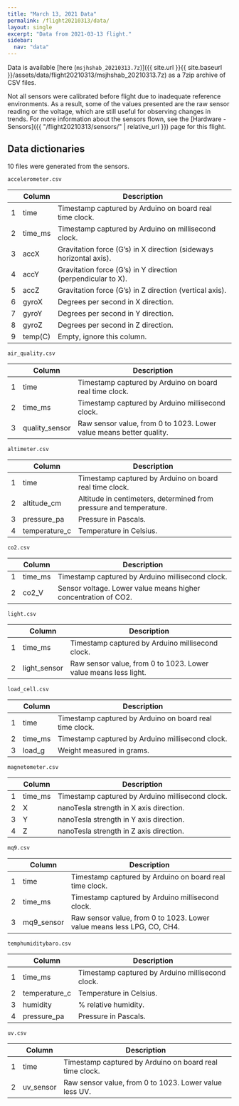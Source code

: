 ```yaml
---
title: "March 13, 2021 Data"
permalink: /flight20210313/data/
layout: single
excerpt: "Data from 2021-03-13 flight."
sidebar:
  nav: "data"
---
```


Data is available [here (`msjhshab_20210313.7z`)]({{ site.url }}{{ site.baseurl }}/assets/data/flight20210313/msjhshab_20210313.7z) as a 7zip archive of CSV files.

Not all sensors were calibrated before flight due to inadequate reference environments. As a result, some of the values presented are the raw sensor reading or the voltage, which are still useful for observing changes in trends. For more information about the sensors flown, see the [Hardware - Sensors]({{ "/flight20210313/sensors/" | relative_url }}) page for this flight.


## Data dictionaries

10 files were generated from the sensors.

`accelerometer.csv`

|   | Column   | Description                                                        |
| - | -------- | ----------------------------------------------------------------- |
| 1 | time     | Timestamp captured by Arduino on board real time clock.            |
| 2 | time\_ms | Timestamp captured by Arduino on millisecond clock.                |
| 3 | accX     | Gravitation force (G’s) in X direction (sideways horizontal axis). |
| 4 | accY     | Gravitation force (G’s) in Y direction (perpendicular to X).       |
| 5 | accZ     | Gravitation force (G’s) in Z direction (vertical axis).            |
| 6 | gyroX    | Degrees per second in X direction.                                 |
| 7 | gyroY    | Degrees per second in Y direction.                                 |
| 8 | gyroZ    | Degrees per second in Z direction.                                 |
| 9 | temp(C)  | Empty, ignore this column.                                         |

`air_quality.csv`  

|   | Column          | Description                                                         |
| - | --------------- | ------------------------------------------------------------------- |
| 1 | time            | Timestamp captured by Arduino on board real time clock.             |
| 2 | time\_ms        | Timestamp captured by Arduino millisecond clock.                    |
| 3 | quality\_sensor | Raw sensor value, from 0 to 1023. Lower value means better quality. |

`altimeter.csv`

|   | Column         | Description                                                        |
| - | -------------- | ------------------------------------------------------------------ |
| 1 | time           | Timestamp captured by Arduino on board real time clock.            |
| 2 | altitude\_cm   | Altitude in centimeters, determined from pressure and temperature. |
| 3 | pressure\_pa   | Pressure in Pascals.                                               |
| 4 | temperature\_c | Temperature in Celsius.                                            |


`co2.csv`

|   | Column   | Description                                                    |
| - | -------- | -------------------------------------------------------------- |
| 1 | time\_ms | Timestamp captured by Arduino millisecond clock.               |
| 2 | co2\_V   | Sensor voltage. Lower value means higher concentration of CO2. |


`light.csv`  

|   | Column        | Description                                                     |
| - | ------------- | --------------------------------------------------------------- |
| 1 | time\_ms      | Timestamp captured by Arduino millisecond clock.                |
| 2 | light\_sensor | Raw sensor value, from 0 to 1023. Lower value means less light. |

`load_cell.csv`

|   | Column   | Description                                             |
| - | -------- | ------------------------------------------------------- |
| 1 | time     | Timestamp captured by Arduino on board real time clock. |
| 2 | time\_ms | Timestamp captured by Arduino millisecond clock.        |
| 3 | load\_g  | Weight measured in grams.                               |

`magnetometer.csv`

|   | Column   | Description                                      |
| - | -------- | ------------------------------------------------ |
| 1 | time\_ms | Timestamp captured by Arduino millisecond clock. |
| 2 | X        | nanoTesla strength in X axis direction.          |
| 3 | Y        | nanoTesla strength in Y axis direction.          |
| 4 | Z        | nanoTesla strength in Z axis direction.          |

`mq9.csv`

|   | Column      | Description                                                            |
| - | ----------- | ---------------------------------------------------------------------- |
| 1 | time        | Timestamp captured by Arduino on board real time clock.                |
| 2 | time\_ms    | Timestamp captured by Arduino millisecond clock.                       |
| 3 | mq9\_sensor | Raw sensor value, from 0 to 1023. Lower value means less LPG, CO, CH4. |	

`temphumiditybaro.csv`

|   | Column         | Description                                      |
| - | -------------- | ------------------------------------------------ |
| 1 | time\_ms       | Timestamp captured by Arduino millisecond clock. |
| 2 | temperature\_c | Temperature in Celsius.                          |
| 3 | humidity       | % relative humidity.                             |
| 4 | pressure\_pa   | Pressure in Pascals.                             |

`uv.csv`  

|   | Column     | Description                                             |
| - | ---------- | ------------------------------------------------------- |
| 1 | time       | Timestamp captured by Arduino on board real time clock. |
| 2 | uv\_sensor | Raw sensor value, from 0 to 1023. Lower value less UV.  |